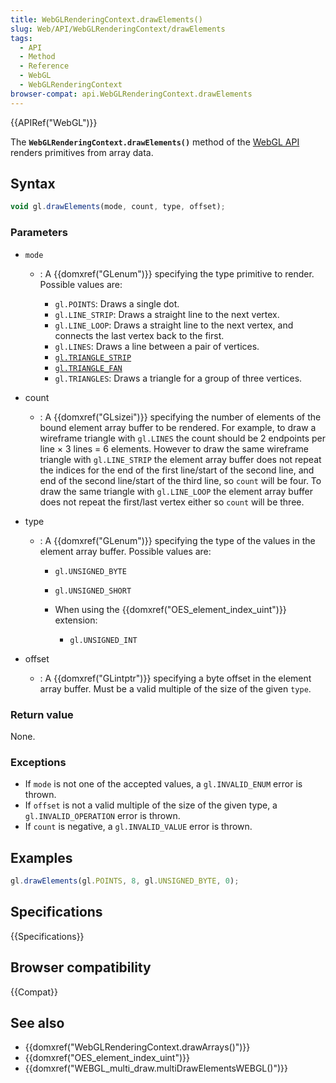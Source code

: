 ```yaml
---
title: WebGLRenderingContext.drawElements()
slug: Web/API/WebGLRenderingContext/drawElements
tags:
  - API
  - Method
  - Reference
  - WebGL
  - WebGLRenderingContext
browser-compat: api.WebGLRenderingContext.drawElements
---
```

{{APIRef("WebGL")}}

The **`WebGLRenderingContext.drawElements()`** method of the [WebGL API](/en-US/docs/Web/API/WebGL_API) renders primitives from array data.

## Syntax

```js
void gl.drawElements(mode, count, type, offset);
```

### Parameters

- `mode`

  - : A {{domxref("GLenum")}} specifying the type primitive to render. Possible values
    are:

    - `gl.POINTS`: Draws a single dot.
    - `gl.LINE_STRIP`: Draws a straight line to the next vertex.
    - `gl.LINE_LOOP`: Draws a straight line to the next vertex, and
      connects the last vertex back to the first.
    - `gl.LINES`: Draws a line between a pair of vertices.
    - [`gl.TRIANGLE_STRIP`](https://en.wikipedia.org/wiki/Triangle_strip)
    - [`gl.TRIANGLE_FAN`](https://en.wikipedia.org/wiki/Triangle_fan)
    - `gl.TRIANGLES`: Draws a triangle for a group of three vertices.

- count
  - : A {{domxref("GLsizei")}} specifying the number of elements of the bound element array
    buffer to be rendered. For example, to draw a wireframe triangle with `gl.LINES`
    the count should be 2 endpoints per line × 3 lines = 6 elements. However to draw the
    same wireframe triangle with `gl.LINE_STRIP` the element array buffer does not
    repeat the indices for the end of the first line/start of the second line, and end of the
    second line/start of the third line, so `count` will be four. To draw the same
    triangle with `gl.LINE_LOOP` the element array buffer does not repeat the
    first/last vertex either so `count` will be three.
- type

  - : A {{domxref("GLenum")}} specifying the type of the values in the element array
    buffer. Possible values are:

    - `gl.UNSIGNED_BYTE`
    - `gl.UNSIGNED_SHORT`
    - When using the {{domxref("OES_element_index_uint")}} extension:

      - `gl.UNSIGNED_INT`

- offset
  - : A {{domxref("GLintptr")}} specifying a byte offset in the element array buffer. Must
    be a valid multiple of the size of the given `type`.

### Return value

None.

### Exceptions

- If `mode` is not one of the accepted values, a
  `gl.INVALID_ENUM` error is thrown.
- If `offset` is not a valid multiple of the size of the given type, a
  `gl.INVALID_OPERATION` error is thrown.
- If `count` is negative, a `gl.INVALID_VALUE` error is thrown.

## Examples

```js
gl.drawElements(gl.POINTS, 8, gl.UNSIGNED_BYTE, 0);
```

## Specifications

{{Specifications}}

## Browser compatibility

{{Compat}}

## See also

- {{domxref("WebGLRenderingContext.drawArrays()")}}
- {{domxref("OES_element_index_uint")}}
- {{domxref("WEBGL_multi_draw.multiDrawElementsWEBGL()")}}

